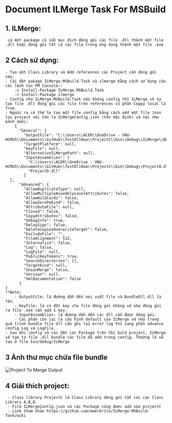 # Document ILMerge Task For MSBuild

## 1. ILMerge:
     Là một package có sẵn mục đích đóng gói các file .dll thành một file .dll hoặc đóng gói tất cả các file trong ứng dụng thành một file .exe
## 2 Cách sử dụng:
    - Tạo một Class Library và Add references các Project cần đóng gói vào.
    - Cài đặt pakage ILMerge.MSBuild.Task và ilmerge bằng cách sử dụng câu các lệnh tại PM Console::
        -> Install-Package ILMerge.MSBuild.Task
        -> Install-Package ilmerge
    - Config cho ILMerge.MSBuild.Task nếu không config thì ILMerge sẽ tự tạo file .dll đóng gói các file trên references có phần Coppy local là True.
    - Ngoài ra có thể tự tạo một file config bằng cách add một file Json tại project với tên là ILMergeConfig.json (tên mặc định) và nội như bênh dưới:
        {
          "General": {
            "OutputFile": "C:\\Users\\ACER\\OneDrive - VNU-HCMUS\\Documents\\GitHub\\TestDllHoa\\ProjectC\\bin\\Debug\\ILMerge\\BundleDll.dll",
            "TargetPlatform": null,
            "KeyFile": null,
            "AlternativeILMergePath": null,
            "InputAssemblies": [
              "C:\\Users\\ACER\\OneDrive - VNU-HCMUS\\Documents\\GitHub\\TestDllHoa\\ProjectC\\bin\\Debug\\ProjectA.dll",
              "ProjectD.dll"
            ]
      },
          "Advanced": {
            "AllowDuplicateType": null,
            "AllowMultipleAssemblyLevelAttributes": false,
            "AllowWildCards": false,
            "AllowZeroPeKind": false,
            "AttributeFile": null,
            "Closed": false,
            "CopyAttributes": false,
            "DebugInfo": true,
            "DelaySign": false,
            "DeleteCopiesOverwriteTarget": false,
            "ExcludeFile": "",
            "FileAlignment": 512,
            "Internalize": false,
            "Log": false,
            "LogFile": null,
            "PublicKeyTokens": true,
            "SearchDirectories": [],
            "TargetKind": null,
            "UnionMerge": false,
            "Version": null,
            "XmlDocumentation": false
          }
    }
    **Note: 
        - OutputFile: là đường dẫn đến nơi xuất file và BundleDll.dll là tên. 
        - KeyFile: là có đặt key cho file đóng gói không vd như đóng gói ra file .exe cần add 1 key.
        - InputAssemblies: là đường dẫn đến các dll cần được đóng gói.
        - Các phần còn lại là cấu hình default của ILMerge vd như trong quá trình bundle file dll cần ghi lại error log thì sang phần advance config Log và LogFile.
    - Sau khi config và cài đặt các Package trên thì buld project, ILMerge sẽ tạo ta file .dll bundle các file đã add trong config. Thường là sẽ tạo ở file bin/debug/ILMerge
## 3 Ảnh thư mục chứa file bundle
![Project To Merge Output](https://firebasestorage.googleapis.com/v0/b/practical-robot-295006.appspot.com/o/Backgroup%2FILMerge.PNG?alt=media&token=c6d3198b-e266-45d4-8a09-58be4360461d)
## 4 Giải thích project:
     - Class library ProjectC là Class Library đóng gói tất các các Class Library A,B,D.
     - File ILMergeConfig.json và các Package cũng được add vào projectC
     - Link tham khảo https://github.com/emerbrito/ILMerge-MSBuild-Task/wiki
